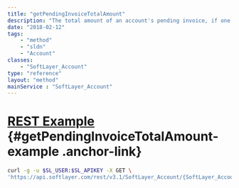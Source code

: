 ```yaml
---
title: "getPendingInvoiceTotalAmount"
description: "The total amount of an account's pending invoice, if one exists."
date: "2018-02-12"
tags:
    - "method"
    - "sldn"
    - "Account"
classes:
    - "SoftLayer_Account"
type: "reference"
layout: "method"
mainService : "SoftLayer_Account"
---
```


# [REST Example](#getPendingInvoiceTotalAmount-example) <a href="/article/rest/"><i class="fas fa-question"></i></a> {#getPendingInvoiceTotalAmount-example .anchor-link} 
```bash
curl -g -u $SL_USER:$SL_APIKEY -X GET \
'https://api.softlayer.com/rest/v3.1/SoftLayer_Account/{SoftLayer_AccountID}/getPendingInvoiceTotalAmount'
```
